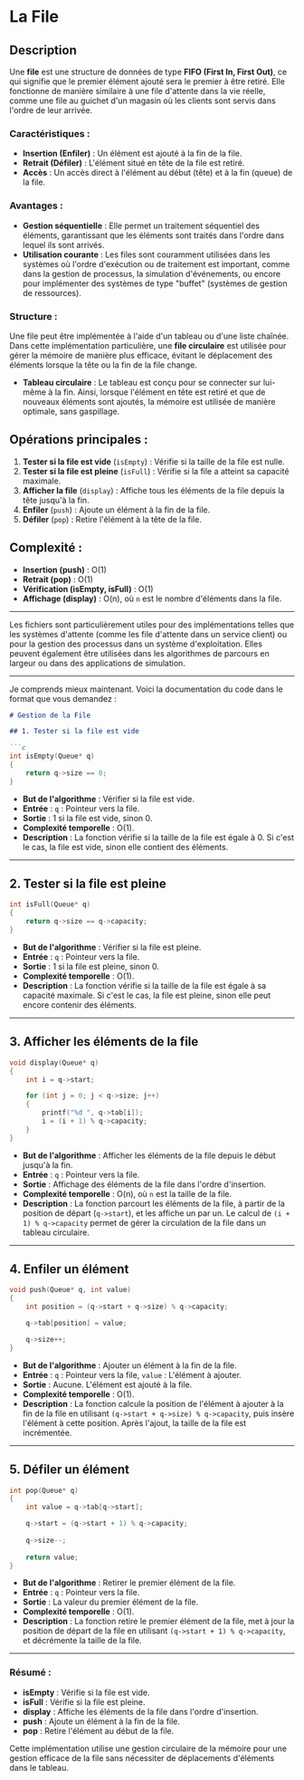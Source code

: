 # La File

## Description

Une **file** est une structure de données de type **FIFO (First In, First Out)**, ce qui signifie que le premier élément ajouté sera le premier à être retiré. Elle fonctionne de manière similaire à une file d'attente dans la vie réelle, comme une file au guichet d'un magasin où les clients sont servis dans l'ordre de leur arrivée.

### Caractéristiques :
- **Insertion (Enfiler)** : Un élément est ajouté à la fin de la file.
- **Retrait (Défiler)** : L'élément situé en tête de la file est retiré.
- **Accès** : Un accès direct à l'élément au début (tête) et à la fin (queue) de la file.

### Avantages :
- **Gestion séquentielle** : Elle permet un traitement séquentiel des éléments, garantissant que les éléments sont traités dans l'ordre dans lequel ils sont arrivés.
- **Utilisation courante** : Les files sont couramment utilisées dans les systèmes où l'ordre d'exécution ou de traitement est important, comme dans la gestion de processus, la simulation d'événements, ou encore pour implémenter des systèmes de type "buffet" (systèmes de gestion de ressources).

### Structure :
Une file peut être implémentée à l'aide d'un tableau ou d'une liste chaînée. Dans cette implémentation particulière, une **file circulaire** est utilisée pour gérer la mémoire de manière plus efficace, évitant le déplacement des éléments lorsque la tête ou la fin de la file change.

- **Tableau circulaire** : Le tableau est conçu pour se connecter sur lui-même à la fin. Ainsi, lorsque l'élément en tête est retiré et que de nouveaux éléments sont ajoutés, la mémoire est utilisée de manière optimale, sans gaspillage.

## Opérations principales :
1. **Tester si la file est vide** (`isEmpty`) : Vérifie si la taille de la file est nulle.
2. **Tester si la file est pleine** (`isFull`) : Vérifie si la file a atteint sa capacité maximale.
3. **Afficher la file** (`display`) : Affiche tous les éléments de la file depuis la tête jusqu'à la fin.
4. **Enfiler** (`push`) : Ajoute un élément à la fin de la file.
5. **Défiler** (`pop`) : Retire l'élément à la tête de la file.

## Complexité :
- **Insertion (push)** : O(1)
- **Retrait (pop)** : O(1)
- **Vérification (isEmpty, isFull)** : O(1)
- **Affichage (display)** : O(n), où `n` est le nombre d'éléments dans la file.

---

Les fichiers sont particulièrement utiles pour des implémentations telles que les systèmes d'attente (comme les file d'attente dans un service client) ou pour la gestion des processus dans un système d'exploitation. Elles peuvent également être utilisées dans les algorithmes de parcours en largeur ou dans des applications de simulation.

---

Je comprends mieux maintenant. Voici la documentation du code dans le format que vous demandez :

```markdown
# Gestion de la File

## 1. Tester si la file est vide

```c
int isEmpty(Queue* q)
{
    return q->size == 0; 
}
```
- **But de l'algorithme** : Vérifier si la file est vide.
- **Entrée** : `q` : Pointeur vers la file.
- **Sortie** : 1 si la file est vide, sinon 0.
- **Complexité temporelle** : O(1).
- **Description** : La fonction vérifie si la taille de la file est égale à 0. Si c'est le cas, la file est vide, sinon elle contient des éléments.

---

## 2. Tester si la file est pleine

```c
int isFull(Queue* q)
{
    return q->size == q->capacity; 
}
```
- **But de l'algorithme** : Vérifier si la file est pleine.
- **Entrée** : `q` : Pointeur vers la file.
- **Sortie** : 1 si la file est pleine, sinon 0.
- **Complexité temporelle** : O(1).
- **Description** : La fonction vérifie si la taille de la file est égale à sa capacité maximale. Si c'est le cas, la file est pleine, sinon elle peut encore contenir des éléments.

---

## 3. Afficher les éléments de la file

```c
void display(Queue* q)
{
    int i = q->start;  

    for (int j = 0; j < q->size; j++)
    {
        printf("%d ", q->tab[i]);  
        i = (i + 1) % q->capacity;  
    }
}
```
- **But de l'algorithme** : Afficher les éléments de la file depuis le début jusqu'à la fin.
- **Entrée** : `q` : Pointeur vers la file.
- **Sortie** : Affichage des éléments de la file dans l'ordre d'insertion.
- **Complexité temporelle** : O(n), où `n` est la taille de la file.
- **Description** : La fonction parcourt les éléments de la file, à partir de la position de départ (`q->start`), et les affiche un par un. Le calcul de `(i + 1) % q->capacity` permet de gérer la circulation de la file dans un tableau circulaire.

---

## 4. Enfiler un élément

```c
void push(Queue* q, int value)
{
    int position = (q->start + q->size) % q->capacity;

    q->tab[position] = value;

    q->size++;  
}
```
- **But de l'algorithme** : Ajouter un élément à la fin de la file.
- **Entrée** : `q` : Pointeur vers la file, `value` : L'élément à ajouter.
- **Sortie** : Aucune. L'élément est ajouté à la file.
- **Complexité temporelle** : O(1).
- **Description** : La fonction calcule la position de l'élément à ajouter à la fin de la file en utilisant `(q->start + q->size) % q->capacity`, puis insère l'élément à cette position. Après l'ajout, la taille de la file est incrémentée.

---

## 5. Défiler un élément

```c
int pop(Queue* q)
{
    int value = q->tab[q->start];  

    q->start = (q->start + 1) % q->capacity;  
    
    q->size--;  
    
    return value;
}
```
- **But de l'algorithme** : Retirer le premier élément de la file.
- **Entrée** : `q` : Pointeur vers la file.
- **Sortie** : La valeur du premier élément de la file.
- **Complexité temporelle** : O(1).
- **Description** : La fonction retire le premier élément de la file, met à jour la position de départ de la file en utilisant `(q->start + 1) % q->capacity`, et décrémente la taille de la file.

---

### Résumé :

- **isEmpty** : Vérifie si la file est vide.
- **isFull** : Vérifie si la file est pleine.
- **display** : Affiche les éléments de la file dans l'ordre d'insertion.
- **push** : Ajoute un élément à la fin de la file.
- **pop** : Retire l'élément au début de la file.

Cette implémentation utilise une gestion circulaire de la mémoire pour une gestion efficace de la file sans nécessiter de déplacements d'éléments dans le tableau.
